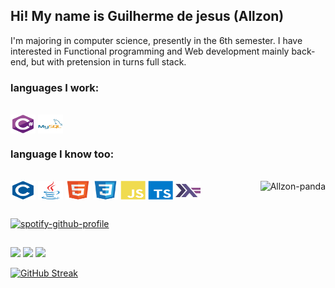## Hi! My name is Guilherme de jesus (Allzon)
I'm majoring in computer science, presently in the 6th semester. I have interested in Functional programming and Web development mainly back-end, but with pretension in turns full stack.
 
### languages I work:
 <div style="display: inline_block"><br>
  <img align="center" alt="Allzon-Csharp" height="30" width="40" src="https://raw.githubusercontent.com/devicons/devicon/master/icons/csharp/csharp-original.svg">
  <img align="center" alt="Allzon-Sql" height="30" width="40" src="https://raw.githubusercontent.com/devicons/devicon/master/icons/mysql/mysql-original-wordmark.svg">
 </div>
 
### language I know too:
<div style="display: inline_block"><br>
  <img align="center" alt="Allzon-C" height="30" width="40" src="https://raw.githubusercontent.com/devicons/devicon/master/icons/c/c-plain.svg">
  <img align="center" alt="Allzon-Java" height="30" width="40" src="https://raw.githubusercontent.com/devicons/devicon/master/icons/java/java-original.svg">
  <img align="center" alt="Allzon-HTML" height="30" width="40" src="https://raw.githubusercontent.com/devicons/devicon/master/icons/html5/html5-original.svg">
  <img align="center" alt="Allzon-CSS" height="30" width="40" src="https://raw.githubusercontent.com/devicons/devicon/master/icons/css3/css3-original.svg">
  <img align="center" alt="Allzon-Js" height="30" width="40" src="https://raw.githubusercontent.com/devicons/devicon/master/icons/javascript/javascript-plain.svg">
  <img align="center" alt="Allzon-Ts" height="30" width="40" src="https://raw.githubusercontent.com/devicons/devicon/master/icons/typescript/typescript-plain.svg">
  <img align="center" alt="Allzon-Haskell" height="30" width="40" src="https://raw.githubusercontent.com/devicons/devicon/master/icons/haskell/haskell-original.svg">
  <img align="right" alt="Allzon-panda" height="150" width="auto" src="https://media.giphy.com/media/d7U9wE4REtinUIDeQ7/source.gif">
</div>
 
  ##
 
 <div style="display: inline_block">
  
[![spotify-github-profile](https://spotify-github-profile.vercel.app/api/view?uid=gui_je&cover_image=true&theme=default&show_offline=true&background_color=121212&interchange=true&bar_color=53b14f&bar_color_cover=true)](https://spotify-github-profile.vercel.app/api/view?uid=gui_je&redirect=true)
  
 </div>
             
  ##
 
<div> 
  <a href="https://instagram.com/guilher_je" target="_blank"><img src="https://img.shields.io/badge/-Instagram-%23E4405F?style=for-the-badge&logo=instagram&logoColor=white" target="_blank"></a>
  <a href = "mailto: guilherme.ichiyon@gmail.com"><img src="https://img.shields.io/badge/-Gmail-%23333?style=for-the-badge&logo=gmail&logoColor=white" target="_blank"></a>
  <a href="https://www.linkedin.com/in/guilherme-de-jesus" target="_blank"><img src="https://img.shields.io/badge/-LinkedIn-%230077B5?style=for-the-badge&logo=linkedin&logoColor=white" target="_blank"></a> 

 [![GitHub Streak](https://github-readme-streak-stats.herokuapp.com/?user=Allzon)](https://git.io/streak-stats)
 
</div>
